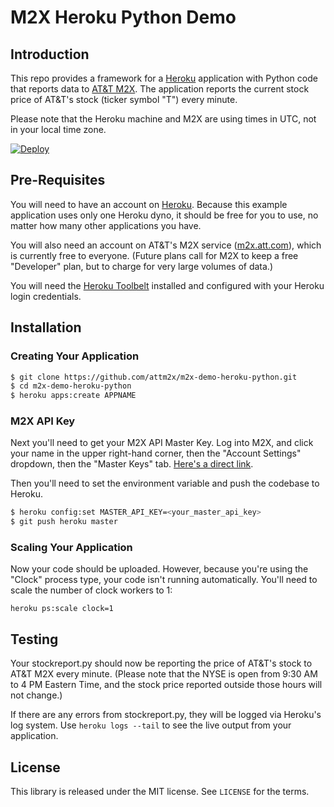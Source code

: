 # M2X Heroku Python Demo


## Introduction

This repo provides a framework for a [Heroku](https://www.heroku.com) application with Python code that reports data to [AT&T M2X](https://m2x.att.com). The application reports the current stock price of AT&T's stock (ticker symbol "T") every minute.

Please note that the Heroku machine and M2X are using times in UTC, not in your local time zone.

[![Deploy](https://www.herokucdn.com/deploy/button.png)](https://heroku.com/deploy)

## Pre-Requisites

You will need to have an account on [Heroku](https://www.heroku.com/). Because this example application uses only one Heroku dyno, it should be free for you to use, no matter how many other applications you have.

You will also need an account on AT&amp;T's M2X service ([m2x.att.com](https://m2x.att.com)), which is currently free to everyone. (Future plans call for M2X to keep a free "Developer" plan, but to charge for very large volumes of data.)

You will need the [Heroku Toolbelt](https://toolbelt.heroku.com/) installed and configured with your Heroku login credentials.

## Installation

### Creating Your Application

```bash
$ git clone https://github.com/attm2x/m2x-demo-heroku-python.git
$ cd m2x-demo-heroku-python
$ heroku apps:create APPNAME
```

### M2X API Key

Next you'll need to get your M2X API Master Key. Log into M2X, and click your name in the upper right-hand corner, then the "Account Settings" dropdown, then the "Master Keys" tab. [Here's a direct link](https://m2x.att.com/account#master-keys).

Then you'll need to set the environment variable  and push the codebase to Heroku.

```bash
$ heroku config:set MASTER_API_KEY=<your_master_api_key>
$ git push heroku master
```

### Scaling Your Application
Now your code should be uploaded. However, because you're using the "Clock" process type, your code isn't running automatically. You'll need to scale the number of clock workers to 1:

```
heroku ps:scale clock=1
```

## Testing

Your stockreport.py should now be reporting the price of AT&T's stock to AT&T M2X every minute. (Please note that the NYSE is open from 9:30 AM to 4 PM Eastern Time, and the stock price reported outside those hours will not change.)

If there are any errors from stockreport.py, they will be logged via Heroku's log system. Use ```heroku logs --tail``` to see the live output from your application.

## License

This library is released under the MIT license. See ``LICENSE`` for the terms.
